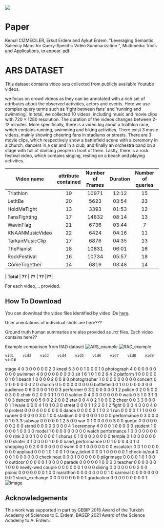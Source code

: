 ![](teaserV8.png)

# Paper
Kemal CIZMECILER, Erkut Erdem and Aykut Erdem. "Leveraging Semantic Saliency Maps for Query-Specific Video Summarization ", Multimedia Tools and Applications, to appear.
[pdf](https://vision.cs.hacettepe.edu.tr/publication/fulltext/?.pdf)

# ARS DATASET
This dataset contains video sets collected from publicly available Youtube videos. 

we focus on crowd videos as they can be annotated with a rich set of attributes about the observed activities, actors and events. Here we use complex query terms such as ‘fight between fans’ and ‘running and swimming’. In total, we collected 10 videos, including music and movie clips with 720 × 1280 resolution. The duration of the videos changes
between 2-12 minutes. More specifically, there is a video log about a triathlon race, which contains running, swimming and biking activities. There exist 3 music videos, mainly showing cheering fans in stadiums or streets. There are 3 movie clips, which respectively show a battlefield scene with a ceremony in a church, dancers in a car and in a club, and finally an orchestra band on a stage with full of dancing people in front of them. Lastly, there is a rock festival video, which contains singing, resting on a beach and playing activities.



| Video name | attribute contained | Number of Frames | Duration | Number of queries | Shots Contained 
|-------------|:---------------:|:--------------------:|:----------------:|:----------------:|:----------------:|
| Triathlon   | 19            | 10971                  | 12:12            |15|  82|
| LetItBe   | 20              | 5623                  | 03:54            |23|  75|
| HoldMeTight   | 13              | 3393                  | 01:53            |12| 37|
| FansFighting   | 17             | 14832                  | 08:14            |13|  48|
| WavinFlag   | 21             | 6736                  | 03:44            |7|  45|
| KNAANMusicVideo   | 22             | 6424                  | 04:16            |11|  70|
| TarkanMusicClip   | 17             | 6876                  | 04:35            |13| 81|
| ThePianist   | 18             | 10831                  | 06:01            |16|  59|
| RockFestival   | 16             | 10734                  | 05:57            |18|  42|
| ComeTogether   | 14             | 6819                  | 03:48            |14|  38|

| **Total**   | **??**         | **??**             | **??**       |**??**|

For each video, .. provided.

## How To Download

You can download the video files identified by video IDs [here](??).





 

User annotations of individual shots are here???

Ground truth human summaries are also provided as *.txt* files. Each video contains here??

Example comparison from RAD dataset
![ARS_example](https://user-images.githubusercontent.com/2372136/125176190-35671400-e1da-11eb-9243-128a4fe4a4b5.png)
![RAD_example](https://user-images.githubusercontent.com/2372136/125176191-36984100-e1da-11eb-8788-4c309c2d2c27.png)



	vid1	vid2	vid3	vid4	vid5	vid6	vid7	vid8	vid9	vid10
stage	4	0	3	0	0	0	0	0	2	0
kneel	5	3	0	0	1	0	0	0	1	0
photograph	4	0	0	0	0	0	0	0	0	0
swimmer	4	0	0	0	0	0	0	0	0	0
sit	1	6	1	0	1	0	2	6	4	2
platform	1	0	0	0	0	0	0	1	0	1
beach	1	0	0	0	0	2	0	0	8	0
photographer	1	0	0	0	0	0	0	0	0	0
concert	0	2	0	0	0	0	0	0	2	0
church	0	5	0	0	0	0	0	0	0	0
battlefield	0	1	0	0	0	0	0	3	0	0
audience	0	6	0	0	0	0	1	0	0	3
performer	0	3	2	0	0	0	0	0	1	2
police	0	2	0	5	0	0	0	3	0	0
choir	0	2	0	0	0	1	1	0	0	0
soldier	0	4	0	0	0	0	0	0	0	0
walk	0	5	1	0	3	1	3	1	0	3
dancer	0	0	5	0	0	2	2	0	0	2
star	0	0	4	0	2	1	0	0	0	2
cheer	0	0	3	3	0	0	0	0	1	1
wave	0	0	0	4	1	0	1	0	3	0
street	0	0	0	1	1	2	2	0	1	2
fight	0	0	0	4	0	0	0	4	0	0
protest	0	0	0	4	0	0	0	0	0	0
dance	0	0	0	0	2	1	1	0	3	1
run	0	0	0	0	1	1	1	0	0	0
runner	0	0	0	0	0	3	0	1	0	0
stadium	0	0	0	0	0	0	1	0	0	0
performance	0	3	0	0	0	0	1	0	3	3
subway	0	0	0	0	0	1	2	5	0	0
war	0	1	0	0	0	0	0	3	0	0
queue	0	0	0	0	0	0	0	2	0	0
stand	0	0	0	0	0	0	0	0	4	1
ceremony	4	0	0	0	1	0	0	0	0	0
student	1	0	0	0	0	1	0	0	0	0
model	1	0	0	0	0	0	0	0	0	0
watch performance	1	0	0	0	0	0	0	0	0	0
rink	2	0	0	1	0	0	0	0	0	1
chorus	0	1	0	0	0	3	0	0	0	0
temple	0	1	0	0	0	0	0	0	0	0
skater	0	1	0	0	0	0	1	0	0	0
band_performance	0	0	1	0	0	0	4	0	1	0
shopping	0	0	2	0	0	0	0	0	0	0
swim	0	0	1	0	0	0	0	0	0	0
escalator	0	0	1	0	0	0	0	0	0	0
applaud	0	0	0	1	0	1	0	0	1	0
buy_ticket	0	0	0	1	0	0	0	0	0	1
check-in/out	0	0	0	1	0	0	0	0	0	0
checkinout	0	0	0	1	0	0	0	0	0	0
pilgrimage	0	0	0	0	1	0	1	0	0	0
outdoor	0	0	0	0	0	1	0	0	0	0
parade	0	0	0	0	0	1	0	0	0	0
teacher	0	0	0	0	0	0	1	0	0	0
newly-wed couple	0	0	0	0	0	0	1	0	0	0
dining	0	0	0	0	0	0	0	2	0	0
picnic	0	0	0	0	0	0	0	1	0	0
marathon	0	0	0	0	0	0	0	0	1	0
carnival	0	0	0	0	0	0	0	0	0	1
stock_exchange	0	0	0	0	0	0	0	0	0	1
graduation	0	0	0	0	0	0	0	0	0	1
![image](https://user-images.githubusercontent.com/2372136/125176492-7cee9f80-e1dc-11eb-9e8e-7c5a4d6a16e6.png)




## Acknowledgements

This work was supported in part by GEBIP 2018 Award of the Turkish Academy of Sciences to E. Erdem, BAGEP 2021 Award of the Science Academy to A. Erdem.
